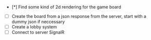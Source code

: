 -  [*] Find some kind of 2d rendering for the game board
-  [ ] Create the board from a json response from the server, start with a dummy json if neccessary
-  [ ] Create a lobby system
-  [ ] Connect to server SignalR
